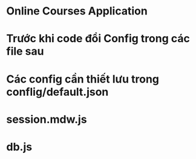 # Online Courses Application

# Trước khi code đổi Config trong các file sau

# Các config cần thiết lưu trong conflig/default.json

# session.mdw.js

# db.js
